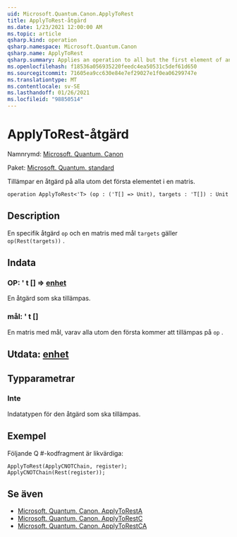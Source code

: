 ```yaml
---
uid: Microsoft.Quantum.Canon.ApplyToRest
title: ApplyToRest-åtgärd
ms.date: 1/23/2021 12:00:00 AM
ms.topic: article
qsharp.kind: operation
qsharp.namespace: Microsoft.Quantum.Canon
qsharp.name: ApplyToRest
qsharp.summary: Applies an operation to all but the first element of an array.
ms.openlocfilehash: f18536a056935220feedc4ea50531c5def61d650
ms.sourcegitcommit: 71605ea9cc630e84e7ef29027e1f0ea06299747e
ms.translationtype: MT
ms.contentlocale: sv-SE
ms.lasthandoff: 01/26/2021
ms.locfileid: "98850514"
---
```

# <a name="applytorest-operation"></a>ApplyToRest-åtgärd

Namnrymd: [Microsoft. Quantum. Canon](xref:Microsoft.Quantum.Canon)

Paket: [Microsoft. Quantum. standard](https://nuget.org/packages/Microsoft.Quantum.Standard)


Tillämpar en åtgärd på alla utom det första elementet i en matris.

```qsharp
operation ApplyToRest<'T> (op : ('T[] => Unit), targets : 'T[]) : Unit
```


## <a name="description"></a>Description

En specifik åtgärd `op` och en matris med mål `targets` gäller `op(Rest(targets))` .

## <a name="input"></a>Indata

### <a name="op--t--unit"></a>OP: ' t [] => [enhet](xref:microsoft.quantum.lang-ref.unit) 

En åtgärd som ska tillämpas.


### <a name="targets--t"></a>mål: ' t []

En matris med mål, varav alla utom den första kommer att tillämpas på `op` .



## <a name="output--unit"></a>Utdata: [enhet](xref:microsoft.quantum.lang-ref.unit)



## <a name="type-parameters"></a>Typparametrar

### <a name="t"></a>Inte

Indatatypen för den åtgärd som ska tillämpas.

## <a name="example"></a>Exempel

Följande Q #-kodfragment är likvärdiga:

```qsharp
ApplyToRest(ApplyCNOTChain, register);
ApplyCNOTChain(Rest(register));
```

## <a name="see-also"></a>Se även

- [Microsoft. Quantum. Canon. ApplyToRestA](xref:Microsoft.Quantum.Canon.ApplyToRestA)
- [Microsoft. Quantum. Canon. ApplyToRestC](xref:Microsoft.Quantum.Canon.ApplyToRestC)
- [Microsoft. Quantum. Canon. ApplyToRestCA](xref:Microsoft.Quantum.Canon.ApplyToRestCA)